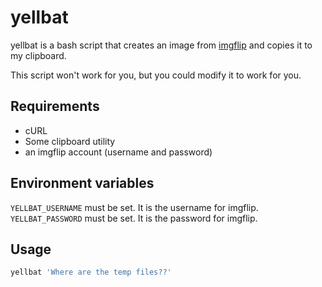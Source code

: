 # yellbat

yellbat is a bash script that creates an image from [imgflip](https://imgflip.com/) and copies it to my clipboard.

This script won't work for you, but you could modify it to work for you.

## Requirements

- cURL
- Some clipboard utility
- an imgflip account (username and password)

## Environment variables

`YELLBAT_USERNAME` must be set. It is the username for imgflip.
`YELLBAT_PASSWORD` must be set. It is the password for imgflip.

## Usage

```bash
yellbat 'Where are the temp files??'
```
